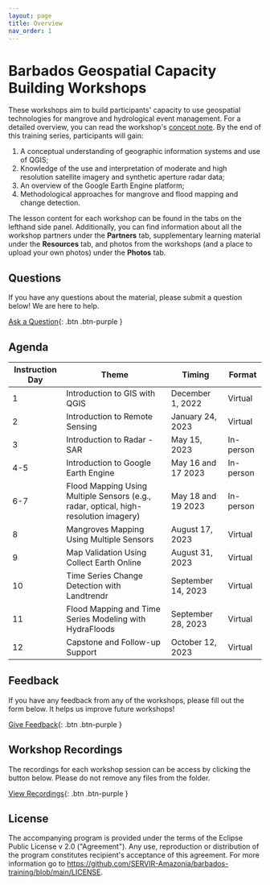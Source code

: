 ```yaml
---
layout: page
title: Overview
nav_order: 1
---
```


# Barbados Geospatial Capacity Building Workshops
These workshops aim to build participants' capacity to use geospatial technologies for mangrove and hydrological event management. For a detailed overview, you can read the workshop's [concept note](https://docs.google.com/document/d/1OhDkbqmC6V6wVHatRB7OjkEVbYHNZMk4bYvi4hIzBec/edit?usp=sharing). By the end of this training series, participants will gain:
1. A conceptual understanding of geographic information systems and use of QGIS;
2. Knowledge of the use and interpretation of moderate and high resolution satellite imagery and synthetic aperture radar data;
3. An overview of the Google Earth Engine platform;
4. Methodological approaches for mangrove and flood mapping and change detection.

The lesson content for each workshop can be found in the tabs on the lefthand side panel. Additionally, you can find information about all the workshop partners under the **Partners** tab, supplementary learning material under the **Resources** tab, and photos from the workshops (and a place to upload your own photos) under the **Photos** tab. 


## Questions
If you have any questions about the material, please submit a question below! We are here to help.  

[Ask a Question](https://forms.gle/a7MW4PtgtmPiPoZJ9){: .btn .btn-purple }

## Agenda

| Instruction Day | Theme                                               | Timing           | Format    |
|-----------------|-----------------------------------------------------|------------------|-----------|
| 1               | Introduction to GIS with QGIS                       | December 1, 2022 | Virtual   |
| 2               | Introduction to Remote Sensing                      | January 24, 2023 | Virtual   |
| 3               | Introduction to Radar - SAR                         | May 15, 2023      | In-person |
| 4-5             | Introduction to Google Earth Engine                 | May 16 and 17 2023      | In-person |
| 6-7             | Flood Mapping Using Multiple Sensors (e.g., radar, optical, high-resolution imagery)| May 18 and 19 2023       | In-person |
| 8               | Mangroves Mapping Using Multiple Sensors            | August 17, 2023   | Virtual   |
| 9               | Map Validation Using Collect Earth Online           | August 31, 2023   | Virtual   |
| 10              | Time Series Change Detection with Landtrendr        | September 14, 2023   | Virtual   |
| 11              | Flood Mapping and Time Series Modeling with HydraFloods | September 28, 2023 | Virtual |
| 12              | Capstone and Follow-up Support                      | October 12, 2023   | Virtual   |

## Feedback
If you have any feedback from any of the workshops, please fill out the form below. It helps us improve future workshops!

[Give Feedback](https://forms.gle/mS5qMCcAKhUzRVNp7){: .btn .btn-purple }

## Workshop Recordings
The recordings for each workshop session can be access by clicking the button below. Please do not remove any files from the folder.

[View Recordings](https://drive.google.com/drive/folders/107PX7UudlXEnggrx3ijiQ9-BOdm-h_np?usp=share_link){: .btn .btn-purple }

## License

The accompanying program is provided under the terms of the Eclipse Public License v 2.0 ("Agreement"). Any use, reproduction or distribution of the program constitutes recipient's acceptance of this agreement. For more information go to https://github.com/SERVIR-Amazonia/barbados-training/blob/main/LICENSE.
